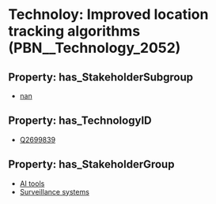 # Technoloy: __Improved location tracking algorithms__ (PBN__Technology_2052)

## Property: has_StakeholderSubgroup

* [nan](PBN__TechSubgroup_7)

## Property: has_TechnologyID

* [Q2699839](Q2699839)

## Property: has_StakeholderGroup

* [AI tools](PBN__TechGroup_0)
* [Surveillance systems](PBN__TechGroup_6)

